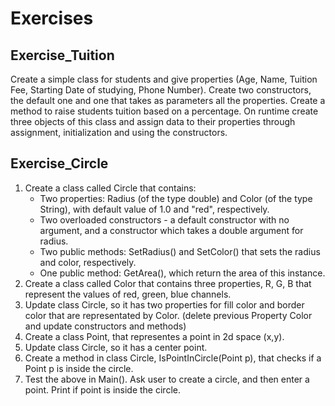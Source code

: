# Exercises

## Exercise_Tuition
Create a simple class for students and give properties (Age, Name, Tuition Fee, Starting Date of studying, Phone Number). Create two constructors, the default one and one that takes as parameters all the properties. Create a method to raise students tuition based on a percentage. On runtime create three objects of this class and assign data to their properties through assignment, initialization and using the constructors.​

## Exercise_Circle
1. Create a class called Circle that contains:
   * Two properties: Radius (of the type double) and Color (of the type String), with default value of 1.0 and "red", respectively. 
   * Two overloaded constructors - a default constructor with no argument, and a constructor which takes a double argument for radius. 
   * Two public methods: SetRadius() and SetColor() that sets the radius and color, respectively. 
   * One public method: GetArea(), which return the area of this instance.
2. Create a class called Color that contains three properties, R, G, B that represent the values of red, green, blue channels.
3. Update class Circle, so it has two properties for fill color and border color that are representated by Color. (delete previous Property Color and update constructors and methods)
4. Create a class Point, that representes a point in 2d space (x,y).
5. Update class Circle, so it has a center point.
6. Create a method in class Circle, IsPointInCircle(Point p), that checks if a Point p is inside the circle.
7. Test the above in Main(). Ask user to create a circle, and then enter a point. Print if point is inside the circle.